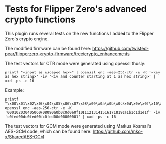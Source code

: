 # Tests for Flipper Zero's advanced crypto functions

This plugin runs several tests on the new functions I added to the Flipper
Zero's crypto engine.

The modified firmware can be found here:
https://github.com/twisted-pear/flipperzero-crypto-firmware/tree/crypto_enhancements

The test vectors for CTR mode were generated using openssl thusly:

```
printf "<input as escaped hex>" | openssl enc -aes-256-ctr -e -K '<key as hex string>' -iv '<iv and counter starting at 1 as hex string>' | xxd -ps -c 16
```

Example:

```
printf "\x00\x01\x02\x03\x04\x05\x06\x07\x08\x09\x0a\x0b\x0c\x0d\x0e\x0f\x10\x11\x12\x13\x14\x15\x16\x17\x18\x19\x1a\x1b\x1c\x1d\x1e\x1f"| openssl enc -aes-256-ctr -e -K '000102030405060708090a0b0c0d0e0f101112131415161718191a1b1c1d1e1f' -iv 'c0fed00dc0fed00dc0fed00d00000001' | xxd -ps -c 16
```

The test vectors for GCM mode were generated using Markus Kosmal's AES-GCM
code, which can be found here: https://github.com/mko-x/SharedAES-GCM
